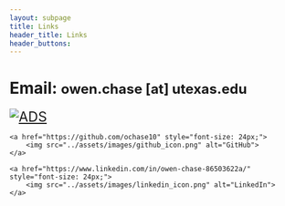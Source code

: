 ```yaml
---
layout: subpage
title: Links
header_title: Links
header_buttons:
---
```


# Email: <span style="font-size: 24px;">owen.chase [at] utexas.edu</span>


<div class="contact-links">
    <a href="https://ui.adsabs.harvard.edu/public-libraries/gQi7T4KZQ_WK4oebPVY8-g" style="font-size: 24px;">
        <img src="../assets/images/ads_icon.svg" alt="ADS">
    </a>

    <a href="https://github.com/ochase10" style="font-size: 24px;">
        <img src="../assets/images/github_icon.png" alt="GitHub"> 
    </a>

    <a href="https://www.linkedin.com/in/owen-chase-86503622a/" style="font-size: 24px;">
        <img src="../assets/images/linkedin_icon.png" alt="LinkedIn">
    </a>
</div>
